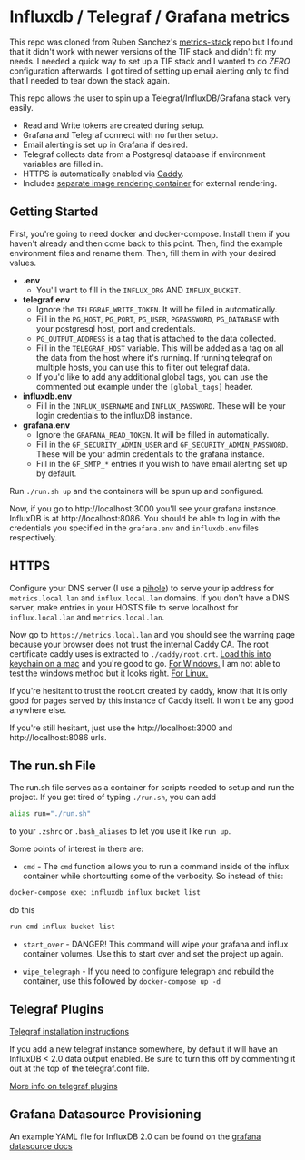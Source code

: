 # Influxdb / Telegraf / Grafana metrics

This repo was cloned from Ruben Sanchez's [metrics-stack](https://github.com/rubenwap/metrics-stack) repo but I found that it didn't work with newer versions of the TIF stack and didn't fit my needs. I needed a quick way to set up a TIF stack and I wanted to do *ZERO* configuration afterwards. I got tired of setting up email alerting only to find that I needed to tear down the stack again.

This repo allows the user to spin up a Telegraf/InfluxDB/Grafana stack very easily.

- Read and Write tokens are created during setup.
- Grafana and Telegraf connect with no further setup.
- Email alerting is set up in Grafana if desired.
- Telegraf collects data from a Postgresql database if environment variables are filled in.
- HTTPS is automatically enabled via [Caddy](https://caddyserver.com/).
- Includes [separate image rendering container](https://github.com/grafana/grafana-image-renderer/blob/master/docs/remote_rendering_using_docker.md) for external rendering.

## Getting Started
First, you're going to need docker and docker-compose. Install them if you haven't already and then come back to this point. Then, find the example environment files and rename them. Then, fill them in with your desired values.

- **.env**
    - You'll want to fill in the `INFLUX_ORG` AND `INFLUX_BUCKET`.
- **telegraf.env**
    - Ignore the `TELEGRAF_WRITE_TOKEN`. It will be filled in automatically.
    - Fill in the `PG_HOST`, `PG_PORT`, `PG_USER`, `PGPASSWORD`, `PG_DATABASE` with your postgresql host, port and credentials.
    - `PG_OUTPUT_ADDRESS` is a tag that is attached to the data collected.
    - Fill in the `TELEGRAF_HOST` variable. This will be added as a tag on all the data from the host where it's running. If running telegraf on multiple hosts, you can use this to filter out telegraf data.
    - If you'd like to add any additional global tags, you can use the commented out example under the `[global_tags]` header.
- **influxdb.env**
    - Fill in the `INFLUX_USERNAME` and `INFLUX_PASSWORD`. These will be your login credentials to the influxDB instance.
- **grafana.env**
    - Ignore the `GRAFANA_READ_TOKEN`. It will be filled in automatically.
    - Fill in the `GF_SECURITY_ADMIN_USER` and `GF_SECURITY_ADMIN_PASSWORD`. These will be your admin credentials to the grafana instance.
    - Fill in the `GF_SMTP_*` entries if you wish to have email alerting set up by default.

Run `./run.sh up` and the containers will be spun up and configured.

Now, if you go to http://localhost:3000 you'll see your grafana instance. InfluxDB is at http://localhost:8086. You should be able to log in with the credentials you specified in the `grafana.env` and `influxdb.env` files respectively.

## HTTPS
Configure your DNS server (I use a [pihole](https://pi-hole.net/)) to serve your ip address for `metrics.local.lan` and `influx.local.lan` domains. If you don't have a DNS server, make entries in your HOSTS file to serve localhost for `influx.local.lan` and `metrics.local.lan`.

Now go to `https://metrics.local.lan` and you should see the warning page because your browser does not trust the internal Caddy CA. The root certificate caddy uses is extracted to `./caddy/root.crt`. [Load this into keychain on a mac](https://apple.stackexchange.com/questions/80623/import-certificates-into-the-system-keychain-via-the-command-line) and you're good to go. [For Windows.](https://support.securly.com/hc/en-us/articles/360026808753-How-to-manually-install-the-Securly-SSL-certificate-on-Windows) I am not able to test the windows method but it looks right. [For Linux.](https://thomas-leister.de/en/how-to-import-ca-root-certificate/)

If you're hesitant to trust the root.crt created by caddy, know that it is only good for pages served by this instance of Caddy itself. It won't be any good anywhere else.

If you're still hesitant, just use the http://localhost:3000 and http://localhost:8086 urls.

## The run.sh File

The run.sh file serves as a container for scripts needed to setup and run the project. If you get tired of typing `./run.sh`, you can add
```bash
alias run="./run.sh"
```
 to your `.zshrc` or `.bash_aliases` to let you use it like `run up`.

Some points of interest in there are:

- `cmd` - The `cmd` function allows you to run a command inside of the influx container while shortcutting some of the verbosity. So instead of this:
```bash
docker-compose exec influxdb influx bucket list
```
do this
```bash
run cmd influx bucket list
```

- `start_over` - DANGER! This command will wipe your grafana and influx container volumes. Use this to start over and set the project up again.

- `wipe_telegraph` - If you need to configure telegraph and rebuild the container, use this followed by `docker-compose up -d`

## Telegraf Plugins

[Telegraf installation instructions](https://docs.influxdata.com/telegraf/v1.18/introduction/installation/)

If you add a new telegraf instance somewhere, by default it will have an InfluxDB < 2.0 data output enabled. Be sure to turn this off by commenting it out at the top of the telegraf.conf file.

[More info on telegraf plugins](https://github.com/influxdata/telegraf/tree/master/plugins)

## Grafana Datasource Provisioning

An example YAML file for InfluxDB 2.0 can be found on the [grafana datasource docs](https://grafana.com/docs/grafana/latest/datasources/influxdb/#influxdb-2x-for-flux-example)
